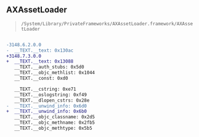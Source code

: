 ## AXAssetLoader

> `/System/Library/PrivateFrameworks/AXAssetLoader.framework/AXAssetLoader`

```diff

-3148.6.2.0.0
-  __TEXT.__text: 0x130ac
+3148.7.3.0.0
+  __TEXT.__text: 0x13088
   __TEXT.__auth_stubs: 0x5d0
   __TEXT.__objc_methlist: 0x1044
   __TEXT.__const: 0xd0

   __TEXT.__cstring: 0xe71
   __TEXT.__oslogstring: 0xf49
   __TEXT.__dlopen_cstrs: 0x28e
-  __TEXT.__unwind_info: 0x6d0
+  __TEXT.__unwind_info: 0x6b0
   __TEXT.__objc_classname: 0x2d5
   __TEXT.__objc_methname: 0x2fb5
   __TEXT.__objc_methtype: 0x5b5

```
